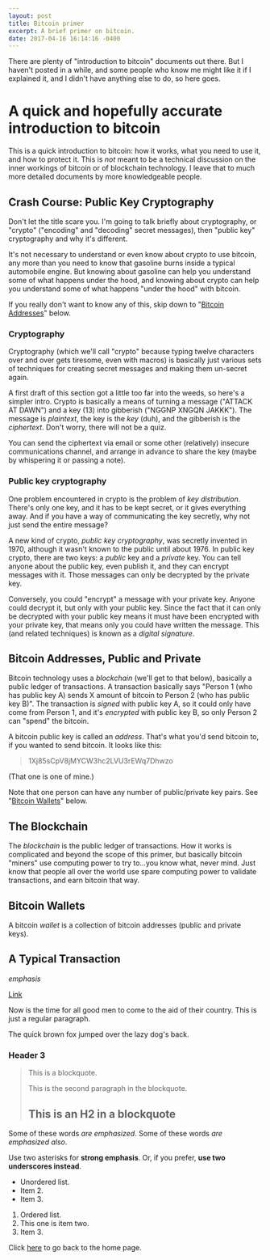 ```yaml
---
layout: post
title: Bitcoin primer
excerpt: A brief primer on bitcoin.
date: 2017-04-16 16:14:16 -0400
---
```


There are plenty of "introduction to bitcoin" documents out there.
But I haven't posted in a while, and some people who know me might
like it if I explained it, and I didn't have anything else to do, so
here goes.

# A quick and hopefully accurate introduction to bitcoin

This is a quick introduction to bitcoin: how it works, what you need
to use it, and how to protect it.  This is *not* meant to be a
technical discussion on the inner workings of bitcoin or of blockchain
technology.  I leave that to much more detailed documents by more
knowledgeable people.

## Crash Course: Public Key Cryptography

Don't let the title scare you.  I'm going to talk briefly about
cryptography, or "crypto" ("encoding" and "decoding" secret messages),
then "public key" cryptography and why it's different.

It's not necessary to understand or even know about crypto to use
bitcoin, any more than you need to know that gasoline burns inside a
typical automobile engine.  But knowing about gasoline can help you
understand some of what happens under the hood, and knowing about
crypto can help you understand some of what happens "under the hood"
with bitcoin.

If you really don't want to know any of this, skip down to
"[Bitcoin Addresses](#bitcoin-addresses-public-and-private)" below.


### Cryptography

Cryptography (which we'll call "crypto" because typing twelve
characters over and over gets tiresome, even with macros) is basically
just various sets of techniques for creating secret messages and
making them un-secret again.

A first draft of this section got a little too far into the weeds, so
here's a simpler intro.  Crypto is basically a means of turning a
message ("ATTACK AT DAWN") and a key (13) into gibberish ("NGGNP XNGQN
JAKKK").  The message is *plaintext*, the key is the *key* (duh), and
the gibberish is the *ciphertext*.  Don't worry, there will not be a
quiz.

You can send the ciphertext via email or some other (relatively)
insecure communications channel, and arrange in advance to share the
key (maybe by whispering it or passing a note).

### Public key cryptography

One problem encountered in crypto is the problem of *key
distribution*.  There's only one key, and it has to be kept secret, or
it gives everything away.  And if you have a way of communicating the
key secretly, why not just send the entire message?

A new kind of crypto, *public key cryptography*, was secretly invented
in 1970, although it wasn't known to the public until about 1976.  In
public key crypto, there are two keys: a *public* key and a *private*
key.  You can tell anyone about the public key, even publish it, and
they can encrypt messages with it.  Those messages can only be
decrypted by the private key.

Conversely, you could "encrypt" a message with your private key.
Anyone could decrypt it, but only with your public key.  Since the
fact that it can only be decrypted with your public key means it must
have been encrypted with your private key, that means only you could
have written the message.  This (and related techniques) is known as a
*digital signature*.

## Bitcoin Addresses, Public and Private

Bitcoin technology uses a *blockchain* (we'll get to that below),
basically a public ledger of transactions.  A transaction basically
says "Person 1 (who has public key A) sends X amount of bitcoin to
Person 2 (who has public key B)".  The transaction is *signed* with
public key A, so it could only have come from Person 1, and it's
*encrypted* with public key B, so only Person 2 can "spend" the
bitcoin.

A bitcoin public key is called an *address*.  That's what you'd send
bitcoin to, if you wanted to send bitcoin. It looks like this:

> 1Xj85sCpV8jMYCW3hc2LVU3rEWq7Dhwzo

(That one is one of mine.)

Note that one person can have any number of public/private key pairs.
See "[Bitcoin Wallets](#bitcoin-wallets)" below.

## The Blockchain

The *blockchain* is the public ledger of transactions.  How it works
is complicated and beyond the scope of this primer, but basically
bitcoin "miners" use computing power to try to...you know what, never
mind.  Just know that people all over the world use spare computing
power to validate transactions, and earn bitcoin that way.

## Bitcoin Wallets

A bitcoin *wallet* is a collection of bitcoin addresses (public and
private keys).  

## A Typical Transaction

*emphasis*

[Link](http://url)

Now is the time for all good men to come to
the aid of their country. This is just a
regular paragraph.

The quick brown fox jumped over the lazy
dog's back.

### Header 3

> This is a blockquote.
> 
> This is the second paragraph in the blockquote.
>
> ## This is an H2 in a blockquote

Some of these words *are emphasized*.
Some of these words _are emphasized also_.

Use two asterisks for **strong emphasis**.
Or, if you prefer, __use two underscores instead__.

* Unordered list.
* Item 2.
* Item 3.

1. Ordered list.
2. This one is
   item two.
3. Item 3.

Click [here](https://goltz20707.mmert.org/) to go back to the home page.

